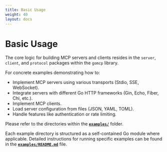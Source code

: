 ```yaml
---
title: Basic Usage
weight: 40
layout: docs
---
```


# Basic Usage

The core logic for building MCP servers and clients resides in the `server`, `client`, and `protocol` packages within the `gomcp` library.

For concrete examples demonstrating how to:

- Implement MCP servers using various transports (Stdio, SSE, WebSocket).
- Integrate servers with different Go HTTP frameworks (Gin, Echo, Fiber, Chi, etc.).
- Implement MCP clients.
- Load server configuration from files (JSON, YAML, TOML).
- Handle features like authentication or rate limiting.

Please refer to the directories within the **[`examples/`](../examples/)** folder.

Each example directory is structured as a self-contained Go module where applicable. Detailed instructions for running specific examples can be found in the **[`examples/README.md`](../examples/README.md)** file.
